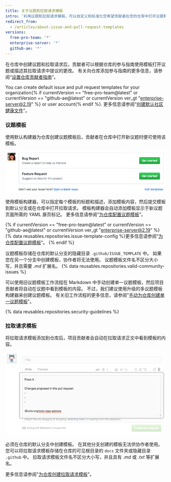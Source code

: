 ```yaml
---
title: 关于议题和拉取请求模板
intro: '利用议题和拉取请求模板，可以自定义和标准化您希望贡献者在您的仓库中打开议题和拉取请求时加入的信息。'
redirect_from:
  - /articles/about-issue-and-pull-request-templates
versions:
  free-pro-team: '*'
  enterprise-server: '*'
  github-ae: '*'
---
```


在仓库中创建议题和拉取请求后，贡献者可以根据仓库的参与指南使用模板打开议题或描述其拉取请求中提议的更改。 有关向仓库添加参与指南的更多信息，请参阅“[设置仓库贡献者指南](/articles/setting-guidelines-for-repository-contributors)”。

You can create default issue and pull request templates for your organization{% if currentVersion == "free-pro-team@latest" or currentVersion == "github-ae@latest" or currentVersion ver_gt "enterprise-server@2.19" %} or user account{% endif %}. 更多信息请参阅“[创建默认社区健康文件](/github/building-a-strong-community/creating-a-default-community-health-file)”。

### 议题模板

使用默认构建器为仓库创建议题模板后，贡献者在仓库中打开新议题时便可使用该模板。

![显示议题模板选项的新议题页面](/assets/images/help/issues/new-issue-page-with-multiple-templates.png)

使用模板构建器，可以指定每个模板的标题和描述，添加模板内容，然后提交模板到默认分支或在仓库中打开拉取请求。 模板构建器会自动添加模板显示于新议题页面所需的 YAML 扉页标记。 更多信息请参阅“[为仓库配置议题模板](/articles/configuring-issue-templates-for-your-repository)”。

{% if currentVersion == "free-pro-team@latest" or currentVersion == "github-ae@latest" or currentVersion ver_gt "enterprise-server@2.19" %}
{% data reusables.repositories.issue-template-config %}更多信息请参阅“[为仓库配置议题模板](/github/building-a-strong-community/configuring-issue-templates-for-your-repository#configuring-the-template-chooser)”。
{% endif %}

议题模板存储在仓库的默认分支的隐藏目录 `.github/ISSUE_TEMPLATE` 中。 如果您在另一个分支中创建模板，协作者将无法使用。 议题模板文件名不区分大小写，并且需要 *.md* 扩展名。 {% data reusables.repositories.valid-community-issues %}

可以使用旧议题模板工作流程在 Markdown 中手动创建单一议题模板，然后项目贡献者将自动在议题中看到模板的内容。 不过，我们建议使用升级的多议题模板构建器来创建议题模板。 有关旧工作流程的更多信息，请参阅"[手动为仓库创建单一议题模板](/articles/manually-creating-a-single-issue-template-for-your-repository)"。

{% data reusables.repositories.security-guidelines %}

### 拉取请求模板

将拉取请求模板添加到仓库后，项目贡献者会自动在拉取请求正文中看到模板的内容。

![示例拉取请求模板](/assets/images/help/pull_requests/pr-template-sample.png)

必须在仓库的默认分支中创建模板。 在其他分支创建的模板无法供协作者使用。 您可以将拉取请求模板存储在仓库的可见根目录的 `docs` 文件夹或隐藏目录 `.github` 中。 拉取请求模板文件名不区分大小写，并且具有 *.md* 或 *.txt* 等扩展名。

更多信息请参阅"[为仓库创建拉取请求模板](/articles/creating-a-pull-request-template-for-your-repository)"。
